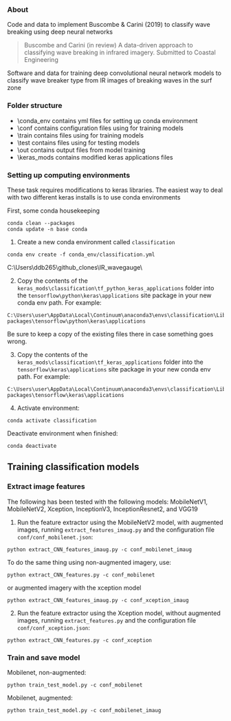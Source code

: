 
### About
Code and data to implement Buscombe & Carini (2019) to classify wave breaking using deep neural networks

> Buscombe and Carini (in review) A data-driven approach to classifying wave breaking in infrared imagery. Submitted to Coastal Engineering 

Software and data for training deep convolutional neural network models to classify wave breaker type from IR images of breaking waves in the surf zone

### Folder structure

* \conda_env contains yml files for setting up conda environment
* \conf contains configuration files using for training models
* \train contains files using for training models
* \test contains files using for testing models
* \out contains output files from model training
* \keras_mods contains modified keras applications files

### Setting up computing environments

These task requires modifications to keras libraries. The easiest way to deal with two different keras installs is to use conda environments

First, some conda housekeeping

```
conda clean --packages
conda update -n base conda
```

1. Create a new conda environment called ```classification```

```
conda env create -f conda_env/classification.yml
```
C:\Users\ddb265\github_clones\IR_wavegauge\

2. Copy the contents of the ```keras_mods\classification\tf_python_keras_applications``` folder into the ```tensorflow\python\keras\applications``` site package in your new conda env path. For example: 

```
C:\Users\user\AppData\Local\Continuum\anaconda3\envs\classification\Lib\site-packages\tensorflow\python\keras\applications
```

Be sure to keep a copy of the existing files there in case something goes wrong.

3. Copy the contents of the ```keras_mods\classification\tf_keras_applications``` folder into the ```tensorflow\keras\applications``` site package in your new conda env path. For example: 

```
C:\Users\user\AppData\Local\Continuum\anaconda3\envs\classification\Lib\site-packages\tensorflow\keras\applications
```

4. Activate environment:

```
conda activate classification
```


Deactivate environment when finished:

```
conda deactivate
```


## Training classification models

### Extract image features 

The following has been tested with the following models: MobileNetV1, MobileNetV2, Xception, InceptionV3, InceptionResnet2, and VGG19

1. Run the feature extractor using the MobileNetV2 model, with augmented images, running ```extract_features_imaug.py``` and the configuration file ```conf/conf_mobilenet.json```:

```
python extract_CNN_features_imaug.py -c conf_mobilenet_imaug
```

To do the same thing using non-augmented imagery, use:

```
python extract_CNN_features.py -c conf_mobilenet
```

or augmented imagery with the xception model

```
python extract_CNN_features_imaug.py -c conf_xception_imaug
```


2. Run the feature extractor using the Xception model, without augmented images, running ```extract_features.py``` and the configuration file ```conf/conf_xception.json```:

```
python extract_CNN_features.py -c conf_xception
```

### Train and save model

Mobilenet, non-augmented:

```
python train_test_model.py -c conf_mobilenet
```

Mobilenet, augmented:

```
python train_test_model.py -c conf_mobilenet_imaug
```


